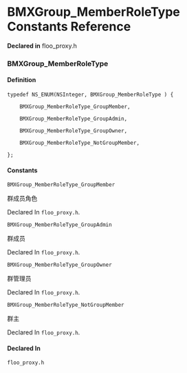 # BMXGroup_MemberRoleType Constants Reference

  **Declared in** floo_proxy.h  

### BMXGroup_MemberRoleType

#### Definition
    typedef NS_ENUM(NSInteger, BMXGroup_MemberRoleType ) {   
        
        BMXGroup_MemberRoleType_GroupMember,
        
        BMXGroup_MemberRoleType_GroupAdmin,
        
        BMXGroup_MemberRoleType_GroupOwner,
        
        BMXGroup_MemberRoleType_NotGroupMember,
        
    };

#### Constants

<a name="" title="BMXGroup_MemberRoleType_GroupMember"></a><code>BMXGroup_MemberRoleType_GroupMember</code>

群成员角色

   Declared In `floo_proxy.h`.

<a name="" title="BMXGroup_MemberRoleType_GroupAdmin"></a><code>BMXGroup_MemberRoleType_GroupAdmin</code>

群成员

   Declared In `floo_proxy.h`.

<a name="" title="BMXGroup_MemberRoleType_GroupOwner"></a><code>BMXGroup_MemberRoleType_GroupOwner</code>

群管理员

   Declared In `floo_proxy.h`.

<a name="" title="BMXGroup_MemberRoleType_NotGroupMember"></a><code>BMXGroup_MemberRoleType_NotGroupMember</code>

群主

   Declared In `floo_proxy.h`.

#### Declared In
`floo_proxy.h`

